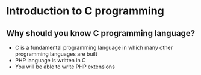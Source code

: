 # Introduction to C programming

## Why should you know C programming language?

* C is a fundamental programming language in which many other programming
  languages are built
* PHP language is written in C
* You will be able to write PHP extensions
